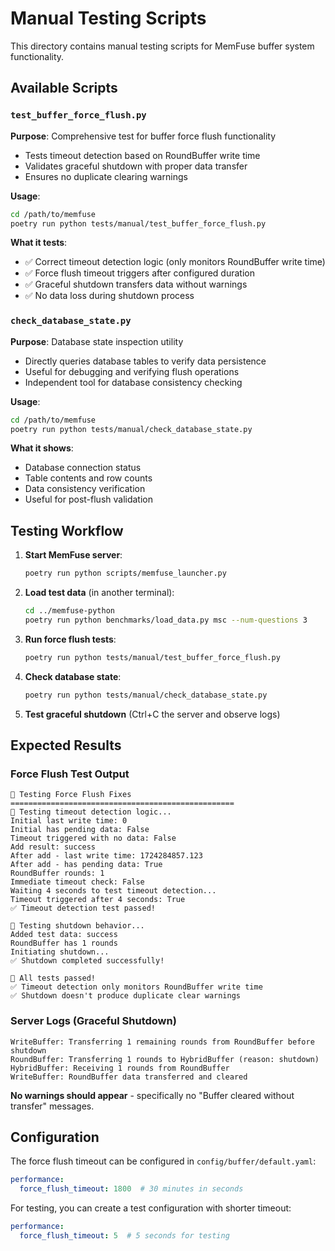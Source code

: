 # Manual Testing Scripts

This directory contains manual testing scripts for MemFuse buffer system functionality.

## Available Scripts

### `test_buffer_force_flush.py`
**Purpose**: Comprehensive test for buffer force flush functionality
- Tests timeout detection based on RoundBuffer write time
- Validates graceful shutdown with proper data transfer
- Ensures no duplicate clearing warnings

**Usage**:
```bash
cd /path/to/memfuse
poetry run python tests/manual/test_buffer_force_flush.py
```

**What it tests**:
- ✅ Correct timeout detection logic (only monitors RoundBuffer write time)
- ✅ Force flush timeout triggers after configured duration
- ✅ Graceful shutdown transfers data without warnings
- ✅ No data loss during shutdown process

### `check_database_state.py`
**Purpose**: Database state inspection utility
- Directly queries database tables to verify data persistence
- Useful for debugging and verifying flush operations
- Independent tool for database consistency checking

**Usage**:
```bash
cd /path/to/memfuse
poetry run python tests/manual/check_database_state.py
```

**What it shows**:
- Database connection status
- Table contents and row counts
- Data consistency verification
- Useful for post-flush validation

## Testing Workflow

1. **Start MemFuse server**:
   ```bash
   poetry run python scripts/memfuse_launcher.py
   ```

2. **Load test data** (in another terminal):
   ```bash
   cd ../memfuse-python
   poetry run python benchmarks/load_data.py msc --num-questions 3
   ```

3. **Run force flush tests**:
   ```bash
   poetry run python tests/manual/test_buffer_force_flush.py
   ```

4. **Check database state**:
   ```bash
   poetry run python tests/manual/check_database_state.py
   ```

5. **Test graceful shutdown** (Ctrl+C the server and observe logs)

## Expected Results

### Force Flush Test Output
```
🚀 Testing Force Flush Fixes
==================================================
🧪 Testing timeout detection logic...
Initial last write time: 0
Initial has pending data: False
Timeout triggered with no data: False
Add result: success
After add - last write time: 1724284857.123
After add - has pending data: True
RoundBuffer rounds: 1
Immediate timeout check: False
Waiting 4 seconds to test timeout detection...
Timeout triggered after 4 seconds: True
✅ Timeout detection test passed!

🧪 Testing shutdown behavior...
Added test data: success
RoundBuffer has 1 rounds
Initiating shutdown...
✅ Shutdown completed successfully!

🎉 All tests passed!
✅ Timeout detection only monitors RoundBuffer write time
✅ Shutdown doesn't produce duplicate clear warnings
```

### Server Logs (Graceful Shutdown)
```
WriteBuffer: Transferring 1 remaining rounds from RoundBuffer before shutdown
RoundBuffer: Transferring 1 rounds to HybridBuffer (reason: shutdown)
HybridBuffer: Receiving 1 rounds from RoundBuffer
WriteBuffer: RoundBuffer data transferred and cleared
```

**No warnings should appear** - specifically no "Buffer cleared without transfer" messages.

## Configuration

The force flush timeout can be configured in `config/buffer/default.yaml`:

```yaml
performance:
  force_flush_timeout: 1800  # 30 minutes in seconds
```

For testing, you can create a test configuration with shorter timeout:

```yaml
performance:
  force_flush_timeout: 5  # 5 seconds for testing
```
